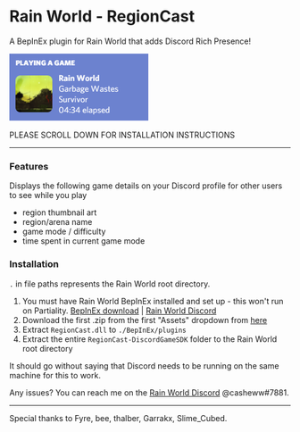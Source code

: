 # Rain World - RegionCast
A BepInEx plugin for Rain World that adds Discord Rich Presence!

![regioncast demo](https://github.com/casheww/RW-RegionCast/blob/main/regioncastdemo.png)

PLEASE SCROLL DOWN FOR INSTALLATION INSTRUCTIONS

---

### Features
Displays the following game details on your Discord profile for other users to see while you play
- region thumbnail art
- region/arena name
- game mode / difficulty
- time spent in current game mode


### Installation
`.` in file paths represents the Rain World root directory.

1) You must have Rain World BepInEx installed and set up - this won't run on Partiality.   [BepInEx download](https://drive.google.com/file/d/1WcCCsS3ABBdO1aX-iJGeqeE07YE4Qv88/view) | [Rain World Discord](https://discord.gg/rainworld)
2) Download the first .zip from the first "Assets" dropdown from [here](https://github.com/casheww/RW-RegionCast/releases/)
3) Extract `RegionCast.dll` to `./BepInEx/plugins`
4) Extract the entire `RegionCast-DiscordGameSDK` folder to the Rain World root directory

It should go without saying that Discord needs to be running on the same machine for this to work.

Any issues? You can reach me on the [Rain World Discord](https://discord.gg/rainworld) @casheww#7881.

---

Special thanks to Fyre, bee, thalber, Garrakx, Slime_Cubed.
